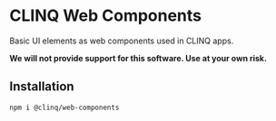# CLINQ Web Components

Basic UI elements as web components used in CLINQ apps.

**We will not provide support for this software. Use at your own risk.**

## Installation

```sh
npm i @clinq/web-components
```
